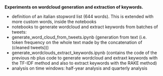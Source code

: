 <b>Experiments on wordcloud generation and extraction of keywords.</b>
- definition of  an italian stopword list (644 words). This is extended with more custom words, inside the notebooks
- notebooks to generate wordcloud and extract keywords from batches of tweets:
-   generate_word_cloud_from_tweets.ipynb (generation from text (i.e. token frequency on the whole text made by the concatenation of (cleaned tweets)))
-   generate_wordclouds_extract_keywords.ipynb (contains the code of the previous nb plus code to generate wordcloud and extraxt keywords with the TF-IDF method and also to extract keywords with the RAKE method)
- analysis on time windows: half-year analysis and quarterly analysis

